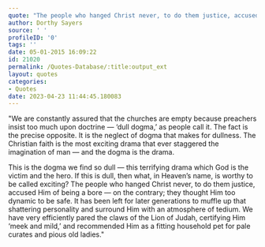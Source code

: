 ```yaml
---
quote: "The people who hanged Christ never, to do them justice, accused Him of being a bore — on the contrary; they thought Him too dynamic to be safe"
author: Dorthy Sayers
source: ' '
profileID: '0'
tags: ''
date: 05-01-2015 16:09:22
id: 21020
permalink: /Quotes-Database/:title:output_ext
layout: quotes
categories:
- Quotes
date: 2023-04-23 11:44:45.180083
---
```

"We are constantly assured that the churches are empty because preachers insist too much upon doctrine — ‘dull dogma,’ as people call it. The fact is the precise opposite. It is the neglect of dogma that makes for dullness. The Christian faith is the most exciting drama that ever staggered the imagination of man — and the dogma is the drama.
  
This is the dogma we find so dull — this terrifying drama which God is the victim and the hero. If this is dull, then what, in Heaven’s name, is worthy to be called exciting? The people who hanged Christ never, to do them justice, accused Him of being a bore — on the contrary; they thought Him too dynamic to be safe. It has been left for later generations to muffle up that shattering personality and surround Him with an atmosphere of tedium. We have very efficiently pared the claws of the Lion of Judah, certifying Him ‘meek and mild,’ and recommended Him as a fitting household pet for pale curates and pious old ladies."